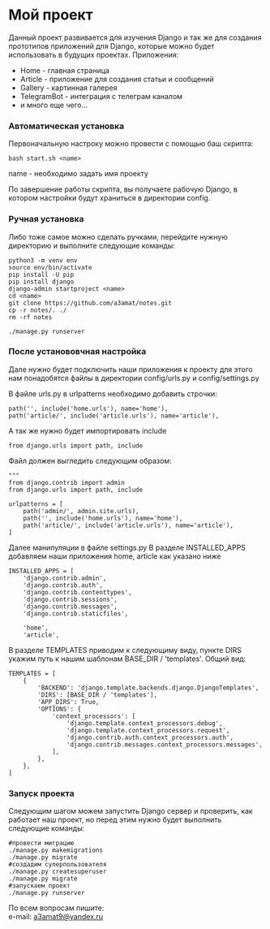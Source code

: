 # Мой проект

Данный проект развивается для изучения Django и так же для создания прототипов приложений для Django, которые можно будет использовать в будущих проектах.
Приложения:
- Home - главная страница
- Article - приложение для создания статьи и сообщений
- Gallery - картинная галерея
- TelegramBot - интеграция с телеграм каналом
- и много еще чего...

### Автоматическая установка
Первоначальную настроку можно провести с помощью баш скрипта:
```
bash start.sh <name>
```
name - необходимо задать имя проекту

По завершение работы скрипта, вы получаете рабочую Django, в котором настройки будут храниться в директории config.

### Ручная установка
Либо тоже самое можно сделать ручками, перейдите нужную директорию и выполните следующие команды:
```
python3 -m venv env
source env/bin/activate
pip install -U pip
pip install django
django-admin startproject <name>
cd <name>
git clone https://github.com/a3amat/notes.git
cp -r notes/. ./
rm -rf notes

./manage.py runserver
```

### После установовчная настройка
Дале нужно будет подключить наши приложения к проекту для этого нам понадобятся файлы в директории config/urls.py и config/settings.py

В файле urls.py в urlpatterns необходимо добавить строчки:
```
path('', include('home.urls'), name='home'),
path('article/', include('article.urls'), name='article'),
```
А так же нужно будет импортировать include
```
from django.urls import path, include
```
Файл должен выгледить следующим образом:
```
"""
from django.contrib import admin
from django.urls import path, include

urlpatterns = [
    path('admin/', admin.site.urls),
    path('', include('home.urls'), name='home'),
    path('article/', include('article.urls'), name='article'),
]
```
Далее манипуляции в файле settings.py
В разделе INSTALLED_APPS добавляем наши приложения home, article как указано ниже
```
INSTALLED_APPS = [
    'django.contrib.admin',
    'django.contrib.auth',
    'django.contrib.contenttypes',
    'django.contrib.sessions',
    'django.contrib.messages',
    'django.contrib.staticfiles',

    'home',
    'article',
```
В разделе TEMPLATES приводим к следующиму виду, пункте DIRS укажим путь к нашим шаблонам BASE_DIR / 'templates'. Общий вид:
```
TEMPLATES = [
    {
        'BACKEND': 'django.template.backends.django.DjangoTemplates',
        'DIRS': [BASE_DIR / 'templates'],
        'APP_DIRS': True,
        'OPTIONS': {
            'context_processors': [
                'django.template.context_processors.debug',
                'django.template.context_processors.request',
                'django.contrib.auth.context_processors.auth',
                'django.contrib.messages.context_processors.messages',
            ],
        },
    },
]
```
### Запуск проекта
Следующим шагом можем запустить Django сервер и проверить, как работает наш проект, но перед этим нужно будет выполнить следующие команды:
```
#провести миграцию
./manage.py makemigrations
./manage.py migrate
#создадим суперпользователя
./manage.py createsuperuser
./manage.py migrate
#запускаем проект
./manage.py runserver
```
По всем вопросам пишите:
<br>e-mail: a3amat9@yandex.ru
